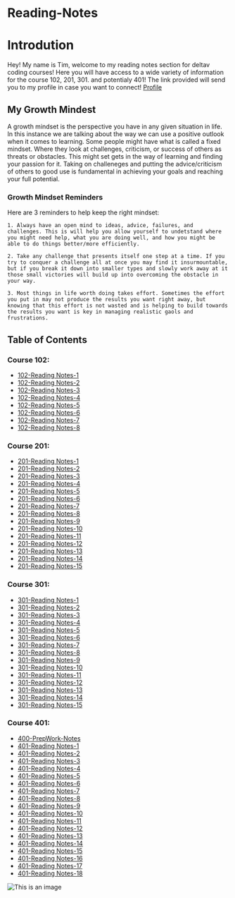# Reading-Notes

# Introdution
  Hey! My name is Tim, welcome to my reading notes section for deltav coding courses! Here you will have access to a wide variety of information for the course 102, 201, 301. and potentialy 401! The link provided will send you to my profile in case you want to connect! [Profile](https://github.com/TimM32)
## My Growth Mindest
  A growth mindset is the perspective you have in any given situation in life. In this instance we are talking about the way we can use a positive outlook when it comes to learning. Some people might have what is called a fixed mindset. Where they look at challenges, criticism, or success of others as threats or obstacles. This might set gets in the way of learning and finding your passion for it. Taking on challeneges and putting the advice/criticism of others to good use is fundamental in achieving your goals and reaching your full potential.
  
### Growth Mindset Reminders
  Here are 3 reminders to help keep the right mindset:
    
    1. Always have an open mind to ideas, advice, failures, and challenges. This is will help you allow yourself to undetstand where you might need help, what you are doing well, and how you might be able to do things better/more efficiently.
    
    2. Take any challenge that presents itself one step at a time. If you try to conquer a challenge all at once you may find it insurmountable, but if you break it down into smaller types and slowly work away at it those small victories will build up into overcoming the obstacle in your way.
   
    3. Most things in life worth doing takes effort. Sometimes the effort you put in may not produce the results you want right away, but knowing that this effort is not wasted and is helping to build towards the results you want is key in managing realistic gaols and frustrations.

## Table of Contents

### Course 102:

- [102-Reading Notes-1](reading-notes-01.md)
- [102-Reading Notes-2](reading-notes-02.md)
- [102-Reading Notes-3](reading-notes-03.md)
- [102-Reading Notes-4](reading-notes-04.md)
- [102-Reading Notes-5](reading-notes-05.md)
- [102-Reading Notes-6](reading-notes-06.md)
- [102-Reading Notes-7](reading-notes-07.md)
- [102-Reading Notes-8](reading-notes-08.md)

### Course 201:

- [201-Reading Notes-1](reading-notes-201.md)
- [201-Reading Notes-2](reading-notes-202.md)
- [201-Reading Notes-3](reading-notes-203.md)
- [201-Reading Notes-4](reading-notes-204.md)
- [201-Reading Notes-5](reading-notes-205.md)
- [201-Reading Notes-6](reading-notes-206.md)
- [201-Reading Notes-7](reading-notes-207.md)
- [201-Reading Notes-8](reading-notes-208.md)
- [201-Reading Notes-9](reading-notes-209.md)
- [201-Reading Notes-10](reading-notes-210.md)
- [201-Reading Notes-11](reading-notes-211.md)
- [201-Reading Notes-12](reading-notes-212.md)
- [201-Reading Notes-13](reading-notes-213.md)
- [201-Reading Notes-14](reading-notes-214.md)
- [201-Reading Notes-15](reading-notes-215.md)

### Course 301:

- [301-Reading Notes-1](reading-notes-301.md)
- [301-Reading Notes-2](reading-notes-302.md)
- [301-Reading Notes-3](reading-notes-303.md)
- [301-Reading Notes-4](reading-notes-304.md)
- [301-Reading Notes-5](reading-notes-305.md)
- [301-Reading Notes-6](reading-notes-306.md)
- [301-Reading Notes-7](reading-notes-307.md)
- [301-Reading Notes-8](reading-notes-308.md)
- [301-Reading Notes-9](reading-notes-309.md)
- [301-Reading Notes-10](reading-notes-310.md)
- [301-Reading Notes-11](reading-notes-311.md)
- [301-Reading Notes-12](reading-notes-312.md)
- [301-Reading Notes-13](reading-notes-313.md)
- [301-Reading Notes-14](reading-notes-314.md)
- [301-Reading Notes-15](reading-notes-315.md)

### Course 401:

- [400-PrepWork-Notes](reading-notes-400.md)
- [401-Reading Notes-1](reading-notes-401.md)
- [401-Reading Notes-2](reading-notes-402.md)
- [401-Reading Notes-3](reading-notes-403.md)
- [401-Reading Notes-4](reading-notes-404.md)
- [401-Reading Notes-5](reading-notes-405.md)
- [401-Reading Notes-6](reading-notes-406.md)
- [401-Reading Notes-7](reading-notes-407.md)
- [401-Reading Notes-8](reading-notes-408.md)
- [401-Reading Notes-9](reading-notes-409.md)
- [401-Reading Notes-10](reading-notes-410.md)
- [401-Reading Notes-11](reading-notes-411.md)
- [401-Reading Notes-12](reading-notes-412.md)
- [401-Reading Notes-13](reading-notes-413.md)
- [401-Reading Notes-14](reading-notes-414.md)
- [401-Reading Notes-15](reading-notes-415.md)
- [401-Reading Notes-16](reading-notes-416.md)
- [401-Reading Notes-17](reading-notes-417.md)
- [401-Reading Notes-18](reading-notes-418.md)


![This is an image](https://external-preview.redd.it/fue2a8dUlz0f7pogTkBcWkrLhExwzgRo41_IBrwbBQY.jpg?auto=webp&s=44b8acc3cba1ac5ff73372aeffd79c6bc71bcc4a)
